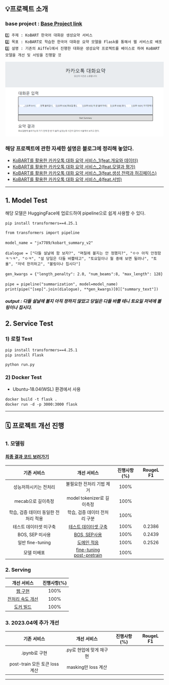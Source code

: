 
## 💡프로젝트 소개
###  base project : [Base Project link](https://github.com/AIFFEL-NLP-PROJECT/Aiffelthon)
```
1️⃣ 주제 : KoBART 한국어 대화문 생성요약 서비스
2️⃣ 목표 : KoBART로 학습한 한국어 대화문 요약 모델을 Flask를 통해서 웹 서비스로 배포
3️⃣ 설명 : 기존의 Aiffel에서 진행한 대화문 생성요약 프로젝트를 베이스로 하여 KoBART 모델을 개선 및 서빙을 진행할 것 
```

<img src="img/result_v1.png"/>

### 해당 프로젝트에 관한 자세한 설명은 블로그에 정리해 놓았다.<br>
- [KoBART를 활용한 카카오톡 대화 요약 서비스_1(feat.개요와 데이터)](https://velog.io/@jx7789/%EC%B9%B4%EC%B9%B4%EC%98%A4%ED%86%A1-%EB%8C%80%ED%99%94-%EC%9A%94%EC%95%BD-%EC%84%9C%EB%B9%84%EC%8A%A4-pepkrzfe)<br>
- [KoBART를 활용한 카카오톡 대화 요약 서비스_2(feat.모델과 평가)](https://velog.io/@jx7789/KoBART%EB%A5%BC-%ED%95%A0%EC%9A%A9%ED%95%9C-%EC%B9%B4%EC%B9%B4%EC%98%A4%ED%86%A1-%EB%8C%80%ED%99%94-%EC%9A%94%EC%95%BD-%EC%84%9C%EB%B9%84%EC%8A%A42feat.%EB%AA%A8%EB%8D%B8%EA%B3%BC-%ED%8F%89%EA%B0%80)
- [KoBART를 활용한 카카오톡 대화 요약 서비스_3(feat.생성 전력과 허깅페이스)](https://velog.io/@jx7789/KoBART%EB%A5%BC-%ED%99%9C%EC%9A%A9%ED%95%9C-%EC%B9%B4%EC%B9%B4%EC%98%A4%ED%86%A1-%EB%8C%80%ED%99%94-%EC%9A%94%EC%95%BD-%EC%84%9C%EB%B9%84%EC%8A%A43feat.%EC%83%9D%EC%84%B1-%EC%A0%84%EB%A0%A5%EA%B3%BC-%ED%97%88%EA%B9%85%ED%8E%98%EC%9D%B4%EC%8A%A4)
- [KoBART를 활용한 카카오톡 대화 요약 서비스_4(feat.서빙)](https://velog.io/@jx7789/KoBART%EB%A5%BC-%ED%99%9C%EC%9A%A9%ED%95%9C-%EC%B9%B4%EC%B9%B4%EC%98%A4%ED%86%A1-%EB%8C%80%ED%99%94-%EC%9A%94%EC%95%BD-%EC%84%9C%EB%B9%84%EC%8A%A44feat.%EC%84%9C%EB%B9%99)

---
## 1. Model Test
해당 모델은 HuggingFace에 업로드하여 pipeline으로 쉽게 사용할 수 있다.
```
pip install transformers==4.25.1
```
```
from transformers import pipeline

model_name = "jx7789/kobart_summary_v2"

dialogue = ["다들 설날에 함 보자?", "며칠에 볼지는 안 정했지?", "ㅇㅇ 아직 안정함ㅋㄱㅋ", "ㅇㅋ", "설 당일은 다들 바쁠테고", "토요일이나 월 중에 보면 될려나", "토욜", "저녁 한끼하고", "볼링이나 칩시다"]

gen_kwargs = {"length_penalty": 2.0, "num_beams":8, "max_length": 128}

pipe = pipeline("summarization", model=model_name)
print(pipe("[sep]".join(dialogue), **gen_kwargs)[0]["summary_text"])
```
##### output : 다들 설날에 볼지 아직 정하지 않았고 당일은 다들 바쁠 테니 토요일 저녁에 볼링이나 칩시다.

## 2. Service Test
### 1) 로컬 Test
```
pip install transformers==4.25.1
pip install Flask 
```
```
python run.py
```
### 2) Docker Test
- Ubuntu-18.04(WSL) 환경에서 사용
```
docker build -t flask .
docker run -d -p 3000:3000 flask
```

---
## 🗓️ 프로젝트 개선 진행
### 1. 모델링
#### [최종 결과 코드 보러가기](https://github.com/jx-dohwan/KoBART_generation_summary_service/blob/main/make_models/kobart_summary_v3.py)
|기존 서비스|개선 서비스|진행사항(%)|RougeL F1|
|:---------:|:----------:|:------:|:------:|
|성능저하시키는 전처리|불필요한 전처리 기법 제거|100%||
|mecab으로 길이측정|model tokenizer로 길이측정|100%||
|학습, 검증 데이터 동일한 전처리 적용|학습, 검증 데이터 전처리 구분|100%||
|테스트 데이터셋 미구축|[테스트 데이터셋 구축](https://github.com/jx-dohwan/KoBART_generation_summary_service/blob/main/make_models/kobart_summary.ipynb)|100%|0.2386|
|BOS, SEP 미사용|[BOS, SEP사용](https://github.com/jx-dohwan/KoBART_generation_summary_service/blob/main/make_models/KoBART_Summary_v2.ipynb)|100%|0.2439|
|일반 fine-tuning|[도메인 적응](https://github.com/jx-dohwan/KoBART_generation_summary_service/blob/main/make_models/domain_adaptation.py)|100%|0.2526|
|모델 미배포|[fine-tuning](https://huggingface.co/jx7789/kobart_summary_v3)<br>[post-pretrain](https://huggingface.co/jx7789/kobart_post_pratrain)|100%|||

### 2. Serving
개선 서비스|진행사항(%)|
|:----------:|:------:|
|[웹 구현](https://github.com/jx-dohwan/KoBART_generation_summary_service/tree/main/Serving)|100%|
|[전처리 속도 개선](https://github.com/jx-dohwan/KoBART_generation_summary_service/blob/main/Serving/preprocessor.py)|100%|
|[도커 빌드](https://github.com/jx-dohwan/KoBART_generation_summary_service/blob/main/Serving/Dockerfile)|100%|

### 3. 2023.04에 추가 개선
|기존 서비스|개선 서비스|진행사항(%)|RougeL F1|
|:---------:|:----------:|:------:|:------:|
|.ipynb로 구현|.py로 현업에 맞게 재구현||| 
|post-train 모든 토큰 loss 계산|masking만 loss 계산|||
---

